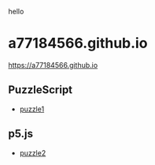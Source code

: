 hello

# a77184566.github.io

<https://a77184566.github.io>

## PuzzleScript

<!-- [puzzle0](puzzle0/puzzle0.html) -->
* [puzzle1](puzzle1/puzzle1.html)

## p5.js

* [puzzle2](puzzle2)
